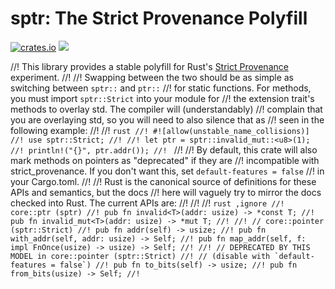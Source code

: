 # sptr: The Strict Provenance Polyfill

[![crates.io](https://img.shields.io/crates/v/sptr.svg)](https://crates.io/crates/sptr) [![](https://docs.rs/sptr/badge.svg)](https://docs.rs/sptr)



//! This library provides a stable polyfill for Rust's [Strict Provenance](https://github.com/rust-lang/rust/issues/95228) experiment.
//!
//! Swapping between the two should be as simple as switching between `sptr::` and `ptr::`
//! for static functions. For methods, you must import `sptr::Strict` into your module for
//! the extension trait's methods to overlay std. The compiler will (understandably)
//! complain that you are overlaying std, so you will need to also silence that as
//! seen in the following example:
//!
//! ```rust
//! #![allow(unstable_name_collisions)]
//! use sptr::Strict;
//!
//! let ptr = sptr::invalid_mut::<u8>(1);
//! println!("{}", ptr.addr());
//! ```
//!
//! By default, this crate will also mark methods on pointers as "deprecated" if they are
//! incompatible with strict_provenance. If you don't want this, set `default-features = false`
//! in your Cargo.toml.
//!
//! Rust is the canonical source of definitions for these APIs and semantics, but the docs
//! here will vaguely try to mirror the docs checked into Rust. The current APIs are:
//!
//!
//! ```rust ,ignore
//! core::ptr (sptr)
//! pub fn invalid<T>(addr: usize) -> *const T;
//! pub fn invalid_mut<T>(addr: usize) -> *mut T;
//!
//! // core::pointer (sptr::Strict)
//! pub fn addr(self) -> usize;
//! pub fn with_addr(self, addr: usize) -> Self;
//! pub fn map_addr(self, f: impl FnOnce(usize) -> usize) -> Self;
//!
//! // DEPRECATED BY THIS MODEL in core::pointer (sptr::Strict)
//! // (disable with `default-features = false`)
//! pub fn to_bits(self) -> usize;
//! pub fn from_bits(usize) -> Self;
//! ```
